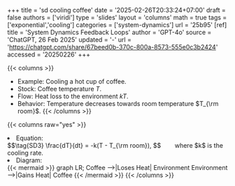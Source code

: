 +++
title = 'sd cooling coffee'
date = '2025-02-26T20:33:24+07:00'
draft = false
authors = ['viridi']
type = 'slides'
layout = 'columns'
math = true
tags = ['exponential','cooling']
categories = ['system-dynamics']
url = '25b95'
[ref]
title = 'System Dynamics Feedback Loops'
author = 'GPT-4o'
source = 'ChatGPT, 26 Feb 2025'
updated = '-'
url = 'https://chatgpt.com/share/67beed0b-370c-800a-8573-555e0c3b2424'
accessed = '20250226'
+++

{{< columns >}}
+ Example: Cooling a hot cup of coffee.
+ Stock: Coffee temperature $T$.
+ Flow: Heat loss to the environment $kT$.
+ Behavior: Temperature decreases towards room temperature $T_{\rm room}$.
{{< /columns >}}

{{< columns raw="yes" >}}
<li>Equation:</li>
$$\tag{SD3}
\frac{dT}{dt} = -k(T - T_{\rm room}),
$$
&nbsp;&nbsp;&nbsp;&nbsp;&nbsp;&nbsp;&nbsp;where $k$ is the cooling rate.
<li>Diagram:</li>
{{< mermaid >}}
graph LR;
  Coffee -->|Loses Heat| Environment
  Environment -->|Gains Heat| Coffee
{{< /mermaid >}}
{{< /columns >}}
